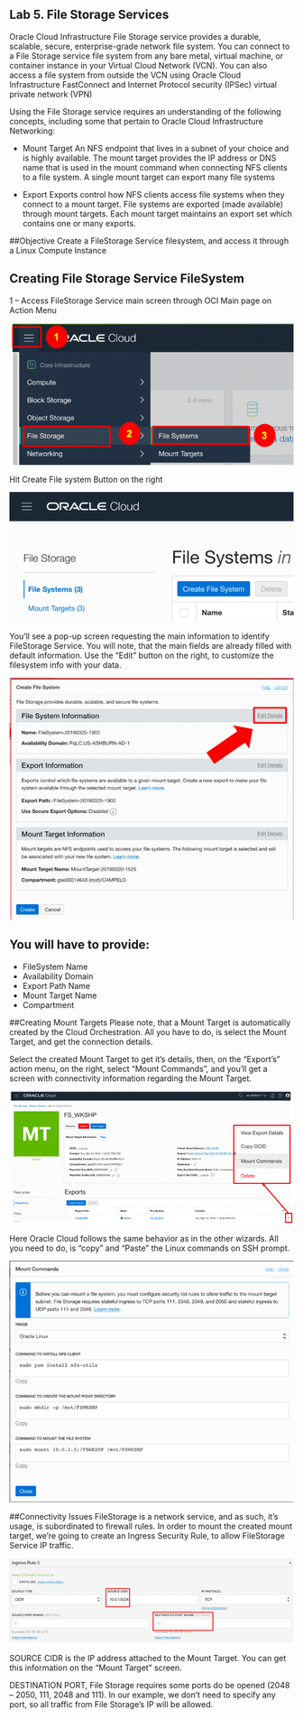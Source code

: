 ## Lab 5. File Storage Services

Oracle Cloud Infrastructure File Storage service provides a durable, scalable, secure, enterprise-grade network file system. You can connect to a File Storage service file system from any bare metal, virtual machine, or container instance in your Virtual Cloud Network (VCN). You can also access a file system from outside the VCN using Oracle Cloud Infrastructure FastConnect and Internet Protocol security (IPSec) virtual private network (VPN)

Using the File Storage service requires an understanding of the following concepts, including some that pertain to Oracle Cloud Infrastructure Networking:

- Mount Target
An NFS endpoint that lives in a subnet of your choice and is highly available. The mount target provides the IP address or DNS name that is used in the mount command when connecting NFS clients to a file system. A single mount target can export many file systems

- Export 
Exports control how NFS clients access file systems when they connect to a mount target. File systems are exported (made available) through mount targets. Each mount target maintains an export set which contains one or many exports.


##Objective
Create a FileStorage Service filesystem, and access it through a Linux Compute Instance

## Creating File Storage Service FileSystem 

1 – Access FileStorage Service main screen through OCI Main page on Action Menu

![](images/cria_fs.png)

Hit Create File system Button on the right

![](images/cria_fs_02.png)

You’ll see a pop-up screen requesting the main information to identify FileStorage Service. You will note, that the main fields are already filled with default information.  Use the “Edit” button on the right, to customize the filesystem info with your data.

![](images/cria_fs_03.png)

## You will have to provide: 
- FileSystem Name
- Availability Domain
- Export Path Name
- Mount Target Name
- Compartment

##Creating Mount Targets 
Please note, that a Mount Target is automatically created by the Cloud Orchestration. All you have to do, is select the Mount Target, and get the connection details.

Select the created Mount Target to get it’s details, then, on the “Export’s” action menu, on the right, select “Mount Commands”, and you’ll get a screen with connectivity information regarding the Mount Target.

![](images/cria_fs_04.png)

Here Oracle Cloud follows the same behavior as in the other wizards. All you need to do, is “copy” and “Paste” the Linux commands on SSH prompt.

![](images/cria_fs_06.png)

##Connectivity Issues
FileStorage is a network service, and as such, it’s usage, is subordinated to firewall rules. In order to mount the created mount target, we’re going to create an Ingress Security Rule, to allow FileStorage Service IP traffic.

![](images/file_storage_07.png)

SOURCE CIDR is the IP address attached to the Mount Target. You can get this information on the “Mount Target” screen.

DESTINATION PORT, File Storage requires some ports do be opened (2048 – 2050, 111, 2048 and  111). In our example, we don’t need to specify any port, so all traffic from File Storage’s IP will be allowed.

